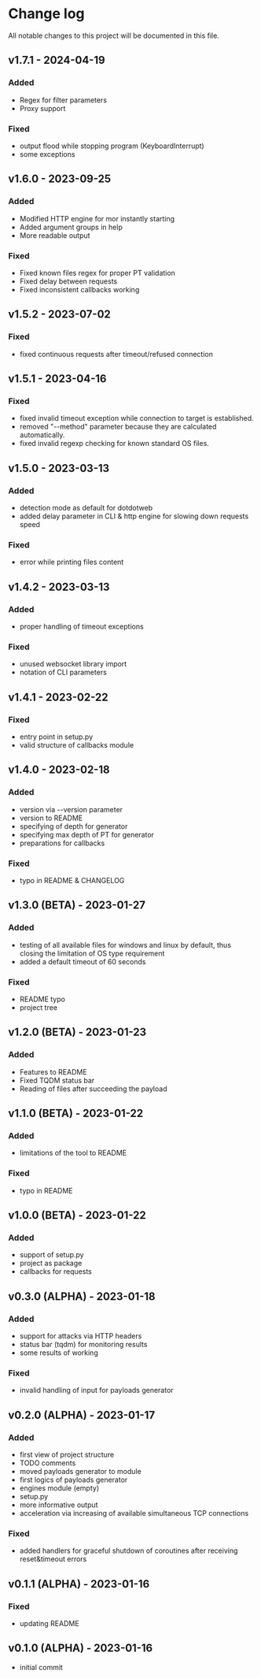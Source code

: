 # Change log
All notable changes to this project will be documented in this file.


## v1.7.1 - 2024-04-19
### Added
- Regex for filter parameters
- Proxy support
### Fixed
- output flood while stopping program (KeyboardInterrupt)
- some exceptions

## v1.6.0 - 2023-09-25
### Added
- Modified HTTP engine for mor instantly starting
- Added argument groups in help
- More readable output
### Fixed
- Fixed known files regex for proper PT validation
- Fixed delay between requests
- Fixed inconsistent callbacks working

## v1.5.2 - 2023-07-02
### Fixed
- fixed continuous requests after timeout/refused connection

## v1.5.1 - 2023-04-16
### Fixed
- fixed invalid timeout exception while connection to target is established.
- removed "--method" parameter because they are calculated automatically.
- fixed invalid regexp checking for known standard OS files.

## v1.5.0 - 2023-03-13
### Added
- detection mode as default for dotdotweb
- added delay parameter in CLI & http engine for slowing down requests speed
### Fixed
- error while printing files content

## v1.4.2 - 2023-03-13
### Added
- proper handling of timeout exceptions
### Fixed
- unused websocket library import
- notation of CLI parameters

## v1.4.1 - 2023-02-22
### Fixed
- entry point in setup.py
- valid structure of callbacks module

## v1.4.0 - 2023-02-18
### Added
- version via --version parameter
- version to README
- specifying of depth for generator
- specifying max depth of PT for generator
- preparations for callbacks
### Fixed
- typo in README & CHANGELOG

## v1.3.0 (BETA) - 2023-01-27
### Added
- testing of all available files for windows and linux by default, thus closing the limitation of OS type requirement
- added a default timeout of 60 seconds
### Fixed
- README typo
- project tree

## v1.2.0 (BETA) - 2023-01-23
### Added
- Features to README
- Fixed TQDM status bar
- Reading of files after succeeding the payload

## v1.1.0 (BETA) - 2023-01-22
### Added
- limitations of the tool to README
### Fixed
- typo in README

## v1.0.0 (BETA) - 2023-01-22
### Added
- support of setup.py
- project as package
- callbacks for requests

## v0.3.0 (ALPHA) - 2023-01-18
### Added
- support for attacks via HTTP headers
- status bar (tqdm) for monitoring results
- some results of working
### Fixed
- invalid handling of input for payloads generator

## v0.2.0 (ALPHA) - 2023-01-17
### Added
- first view of project structure
- TODO comments
- moved payloads generator to module
- first logics of payloads generator
- engines module (empty)
- setup.py
- more informative output
- acceleration via increasing of available simultaneous TCP connections
### Fixed
- added handlers for graceful shutdown of coroutines after receiving reset&timeout errors

## v0.1.1 (ALPHA) - 2023-01-16
### Fixed
- updating README

## v0.1.0 (ALPHA) - 2023-01-16
- initial commit
